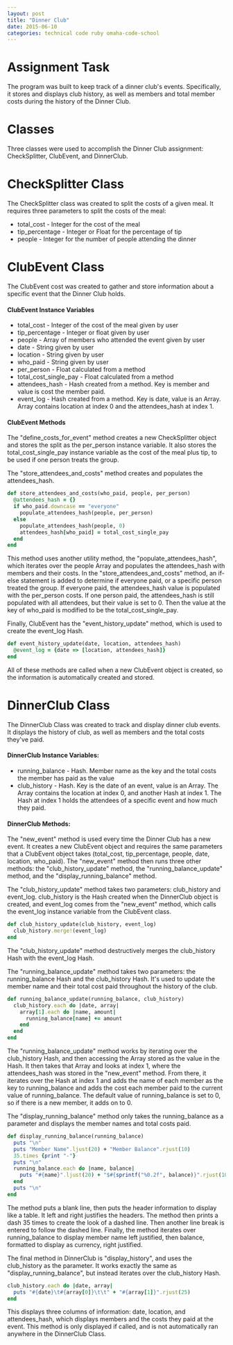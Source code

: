 ```yaml
---
layout: post
title: "Dinner Club"
date: 2015-06-10
categories: technical code ruby omaha-code-school
---
```


# Assignment Task
The program was built to keep track of a dinner club's events. Specifically, it stores and displays club history, as well as members and total member costs during the history of the Dinner Club.

# Classes
Three classes were used to accomplish the Dinner Club assignment: CheckSplitter, ClubEvent, and DinnerClub.

# CheckSplitter Class
The CheckSplitter class was created to split the costs of a given meal. It requires three parameters to split the costs of the meal:

- total_cost - Integer for the cost of the meal
- tip_percentage - Integer or Float for the percentage of tip
- people - Integer for the number of people attending the dinner

# ClubEvent Class
The ClubEvent cost was created to gather and store information about a specific event that the Dinner Club holds.

#### ClubEvent Instance Variables

- total_cost - Integer of the cost of the meal given by user
- tip_percentage - Integer or float given by user
- people - Array of members who attended the event given by user
- date - String given by user
- location - String given by user
- who_paid - String given by user
- per_person - Float calculated from a method
- total\_cost\_single_pay - Float calculated from a method
- attendees_hash - Hash created from a method. Key is member and value is cost the member paid.
- event\_log - Hash created from a method. Key is date, value is an Array. Array contains location at index 0 and the attendees_hash at index 1.

#### ClubEvent Methods
The "define\_costs\_for\_event" method creates a new CheckSplitter object and stores the split as the per\_person instance variable. It also stores the total\_cost\_single\_pay instance variable as the cost of the meal plus tip, to be used if one person treats the group.

The "store\_attendees\_and\_costs" method creates and populates the attendees\_hash.

~~~ruby
def store_attendees_and_costs(who_paid, people, per_person)
  @attendees_hash = {}
  if who_paid.downcase == "everyone"
    populate_attendees_hash(people, per_person)
  else
    populate_attendees_hash(people, 0)
    attendees_hash[who_paid] = total_cost_single_pay
  end
end
~~~

This method uses another utility method, the "populate\_attendees\_hash", which iterates over the people Array and populates the attendees\_hash with members and their costs.  In the "store\_attendees\_and\_costs" method, an if-else statement is added to determine if everyone paid, or a specific person treated the group. If everyone paid, the attendees\_hash value is populated with the per_person costs. If one person paid, the attendees\_hash is still populated with all attendees, but their value is set to 0. Then the value at the key of who\_paid is modified to be the total\_cost\_single\_pay.

Finally, ClubEvent has the "event\_history\_update" method, which is used to create the event\_log Hash.

~~~ruby
def event_history_update(date, location, attendees_hash)
  @event_log = {date => [location, attendees_hash]}
end
~~~

All of these methods are called when a new ClubEvent object is created, so the information is automatically created and stored.

# DinnerClub Class
The DinnerClub Class was created to track and display dinner club events. It displays the history of club, as well as members and the total costs they've paid.

#### DinnerClub Instance Variables:
- running\_balance - Hash. Member name as the key and the total costs the member has paid as the value
- club\_history - Hash. Key is the date of an event, value is an Array. The Array contains the location at index 0, and another Hash at index 1. The Hash at index 1 holds the attendees of a specific event and how much they paid.

#### DinnerClub Methods:
The "new\_event" method is used every time the Dinner Club has a new event. It creates a new ClubEvent object and requires the same parameters that a ClubEvent object takes (total\_cost, tip\_percentage, people, date, location, who\_paid). The "new\_event" method then runs three other methods: the "club\_history\_update" method, the "running\_balance\_update" method, and the "display\_running\_balance" method.

The "club\_history\_update" method takes two parameters: club\_history and event\_log. club\_history is the Hash created when the DinnerClub object is created, and event\_log comes from the "new\_event" method, which calls the event\_log instance variable from the ClubEvent class.

~~~ruby
def club_history_update(club_history, event_log)
  club_history.merge!(event_log)
end
~~~

The "club\_history\_update" method destructively merges the club\_history Hash with the event\_log Hash.

The "running\_balance\_update" method takes two parameters: the running\_balance Hash and the club\_history Hash. It's used to update the member name and their total cost paid throughout the history of the club.

~~~ruby
def running_balance_update(running_balance, club_history)
  club_history.each do |date, array|
    array[1].each do |name, amount|
      running_balance[name] += amount
    end
  end
end
~~~

The "running\_balance\_update" method works by iterating over the club\_history Hash, and then accessing the Array stored as the value in the Hash. It then takes that Array and looks at index 1, where the attendees\_hash was stored in the "new\_event" method. From there, it iterates over the Hash at index 1 and adds the name of each member as the key to running\_balance and adds the cost each member paid to the current value of running\_balance. The default value of running\_balance is set to 0, so if there is a new member, it adds on to 0.

The "display\_running\_balance" method only takes the running\_balance as a parameter and displays the member names and total costs paid.

~~~ruby
def display_running_balance(running_balance)
  puts "\n"
  puts "Member Name".ljust(20) + "Member Balance".rjust(10)
  35.times {print "-"}
  puts "\n"
  running_balance.each do |name, balance|
    puts "#{name}".ljust(20) + "$#{sprintf("%0.2f", balance)}".rjust(10)
  end
  puts "\n"
end
~~~

The method puts a blank line, then puts the header information to display like a table. It left and right justifies the headers. The method then prints a dash 35 times to create the look of a dashed line. Then another line break is entered to follow the dashed line. Finally, the method iterates over running\_balance to display member name left justified, then balance, formatted to display as currency, right justified.

The final method in DinnerClub is "display\_history", and uses the club\_history as the parameter. It works exactly the same as "display\_running\_balance", but instead iterates over the club\_history Hash.

~~~ruby
club_history.each do |date, array|
  puts "#{date}\t#{array[0]}\t\t" + "#{array[1]}".rjust(25)
end
~~~

This displays three columns of information: date, location, and attendees\_hash, which displays members and the costs they paid at the event.  This method is only displayed if called, and is not automatically ran anywhere in the DinnerClub Class.
